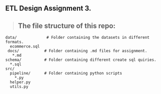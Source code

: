 ## ETL Design Assignment 3.

> ## The file structure of this repo:
```
data/             # Folder containing the datasets in different formats.
  ecommerce.sql
 docs/           # Folder containing .md files for assignment.      
   *.md
schema/          # Folder containing different create sql quiries.
  *.sql    
src/
  pipeline/      # Folder containing python scripts    
    *.py
  helper.py
  utils.py
```
